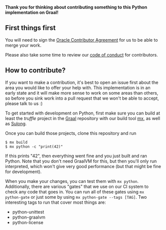 **Thank you for thinking about contributing something to this Python
implementation on Graal!**

## First things first

You will need to sign the [Oracle Contributor
Agreement](http://www.graalvm.org/community/contributors/) for us to be able to
merge your work.

Please also take some time to review our [code of
conduct](http://www.graalvm.org/community/conduct/) for contributors.

## How to contribute?

If you want to make a contribution, it's best to open an issue first about the
area you would like to offer your help with. This implementation is in an early
state and it will make more sense to work on some areas than others, so before
you sink work into a pull request that we won't be able to accept, please talk
to us :)

To get started with development on Python, first make sure you can build at
least the _truffle_ project in the [Graal](https://github.com/oracle/graal)
repository with our build tool [mx](https://github.com/graalvm/mx), as well as
[Sulong](https://github.com/graalvm/sulong).

Once you can build those projects, clone this repository and run

    $ mx build
    $ mx python -c "print(42)"

If this prints "42", then everything went fine and you just built and ran
Python. Note that you don't need GraalVM for this, but then you'll only run
interpreted, which won't give very good performance (but that might be fine for
development).

When you make your changes, you can test them with `mx python`. Additionally,
there are various "gates" that we use on our CI system to check any code that
goes in. You can run all of these gates using `mx python-gate` or just some by
using `mx python-gate --tags [TAG]`. Two interesting tags to run that cover most
things are:

- python-unittest
- python-graalvm
- python-license

